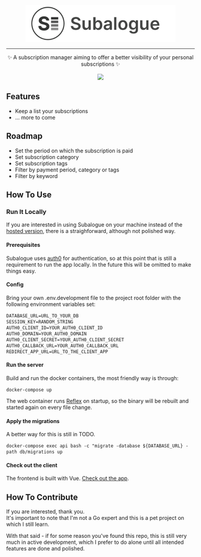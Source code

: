 <p align="center">
  <a href="https://subalogue.shiftingphotons.dev"><img src="logo.png" width="400" height="100"/></a>
</p>

---  

<p align="center">
  ✨ A subscription manager aiming to offer a better visibility of your personal subscriptions ✨</br></br>
  <img src="https://img.shields.io/github/workflow/status/shiftingphotons/subalogue/Test"/></br>
</p>

## Features
- Keep a list your subscriptions
- ... more to come

## Roadmap
- Set the period on which the subscription is paid
- Set subscription category
- Set subscription tags
- Filter by payment period, category or tags
- Filter by keyword
  
  
## How To Use
### Run It Locally
If you are interested in using Subalogue on your machine instead of the [hosted version](https://subalogue.shiftingphotons.dev), there is a straighforward, although not polished way.  

#### Prerequisites
Subalogue uses [auth0](https://auth0.com/) for authentication, so at this point that is still a requirement to run the app locally. In the future this will be omitted to make things easy.

#### Config
Bring your own .env.development file to the project root folder with the following environment variables set:  
```
DATABASE_URL=URL_TO_YOUR_DB
SESSION_KEY=RANDOM_STRING
AUTH0_CLIENT_ID=YOUR_AUTH0_CLIENT_ID
AUTH0_DOMAIN=YOUR_AUTH0_DOMAIN
AUTH0_CLIENT_SECRET=YOUR_AUTH0_CLIENT_SECRET
AUTH0_CALLBACK_URL=YOUR_AUTH0_CALLBACK_URL
REDIRECT_APP_URL=URL_TO_THE_CLIENT_APP
```

#### Run the server
Build and run the docker containers, the most friendly way is through:
```
docker-compose up
```  
The web container runs [Reflex](https://github.com/cespare/reflex) on startup, so the binary will be rebuilt and started again on every file change.
#### Apply the migrations
A better way for this is still in TODO.  
```
docker-compose exec api bash -c "migrate -database ${DATABASE_URL} -path db/migrations up
```

#### Check out the client
The frontend is built with Vue. [Check out the app](https://github.com/shiftingphotons/subalogue-client).

## How To Contribute
If you are interested, thank you.  
It's important to note that I'm not a Go expert and this is a pet project on which I still learn.  

With that said - if for some reason you've found this repo, this is still very much in active development, which I prefer to do alone until all intended features are done and polished.
